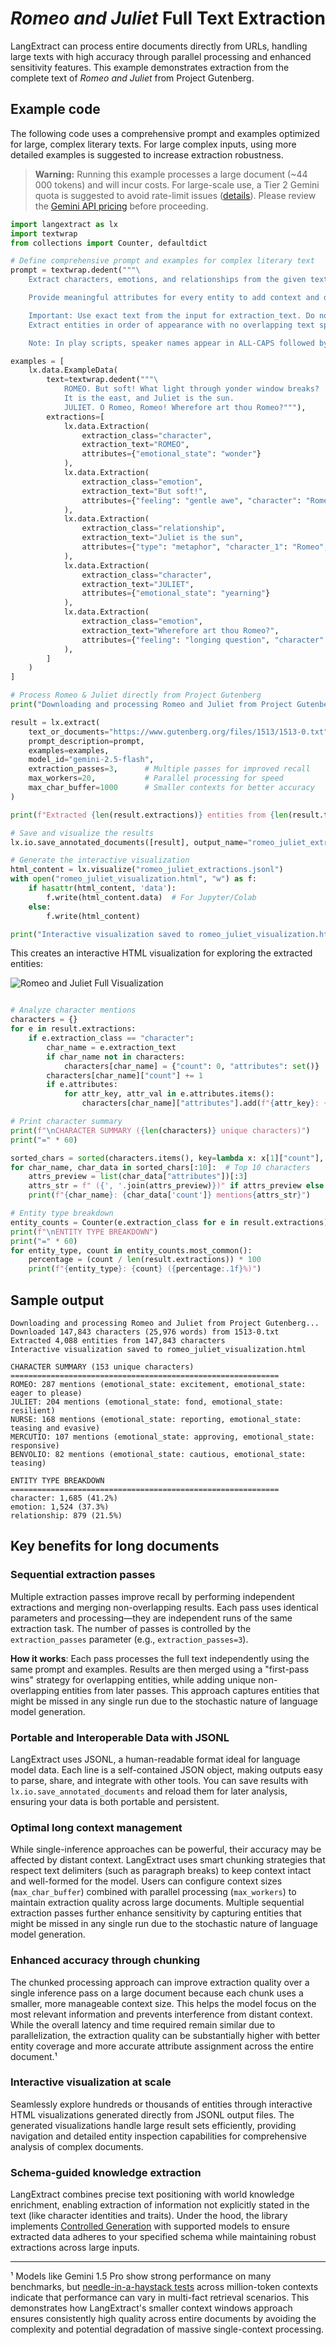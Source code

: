 # *Romeo and Juliet* Full Text Extraction

LangExtract can process entire documents directly from URLs, handling large texts with high accuracy through parallel processing and enhanced sensitivity features. This example demonstrates extraction from the complete text of *Romeo and Juliet* from Project Gutenberg.

## Example code

The following code uses a comprehensive prompt and examples optimized for large, complex literary texts. For large complex inputs, using more detailed examples is suggested to increase extraction robustness.

> **Warning:** Running this example processes a large document (~44 000 tokens) and will incur costs. For large-scale use, a Tier 2 Gemini quota is suggested to avoid rate-limit issues ([details](https://ai.google.dev/gemini-api/docs/rate-limits#tier-2)). Please review the [Gemini API pricing](https://ai.google.dev/gemini-api/docs/pricing) before proceeding.

```python
import langextract as lx
import textwrap
from collections import Counter, defaultdict

# Define comprehensive prompt and examples for complex literary text
prompt = textwrap.dedent("""\
    Extract characters, emotions, and relationships from the given text.

    Provide meaningful attributes for every entity to add context and depth.

    Important: Use exact text from the input for extraction_text. Do not paraphrase.
    Extract entities in order of appearance with no overlapping text spans.

    Note: In play scripts, speaker names appear in ALL-CAPS followed by a period.""")

examples = [
    lx.data.ExampleData(
        text=textwrap.dedent("""\
            ROMEO. But soft! What light through yonder window breaks?
            It is the east, and Juliet is the sun.
            JULIET. O Romeo, Romeo! Wherefore art thou Romeo?"""),
        extractions=[
            lx.data.Extraction(
                extraction_class="character",
                extraction_text="ROMEO",
                attributes={"emotional_state": "wonder"}
            ),
            lx.data.Extraction(
                extraction_class="emotion",
                extraction_text="But soft!",
                attributes={"feeling": "gentle awe", "character": "Romeo"}
            ),
            lx.data.Extraction(
                extraction_class="relationship",
                extraction_text="Juliet is the sun",
                attributes={"type": "metaphor", "character_1": "Romeo", "character_2": "Juliet"}
            ),
            lx.data.Extraction(
                extraction_class="character",
                extraction_text="JULIET",
                attributes={"emotional_state": "yearning"}
            ),
            lx.data.Extraction(
                extraction_class="emotion",
                extraction_text="Wherefore art thou Romeo?",
                attributes={"feeling": "longing question", "character": "Juliet"}
            ),
        ]
    )
]

# Process Romeo & Juliet directly from Project Gutenberg
print("Downloading and processing Romeo and Juliet from Project Gutenberg...")

result = lx.extract(
    text_or_documents="https://www.gutenberg.org/files/1513/1513-0.txt",
    prompt_description=prompt,
    examples=examples,
    model_id="gemini-2.5-flash",
    extraction_passes=3,      # Multiple passes for improved recall
    max_workers=20,           # Parallel processing for speed
    max_char_buffer=1000      # Smaller contexts for better accuracy
)

print(f"Extracted {len(result.extractions)} entities from {len(result.text):,} characters")

# Save and visualize the results
lx.io.save_annotated_documents([result], output_name="romeo_juliet_extractions.jsonl", output_dir=".")

# Generate the interactive visualization
html_content = lx.visualize("romeo_juliet_extractions.jsonl")
with open("romeo_juliet_visualization.html", "w") as f:
    if hasattr(html_content, 'data'):
        f.write(html_content.data)  # For Jupyter/Colab
    else:
        f.write(html_content)

print("Interactive visualization saved to romeo_juliet_visualization.html")
```

This creates an interactive HTML visualization for exploring the extracted entities:

![Romeo and Juliet Full Visualization](../_static/romeo_juliet_full.gif)

```python

# Analyze character mentions
characters = {}
for e in result.extractions:
    if e.extraction_class == "character":
        char_name = e.extraction_text
        if char_name not in characters:
            characters[char_name] = {"count": 0, "attributes": set()}
        characters[char_name]["count"] += 1
        if e.attributes:
            for attr_key, attr_val in e.attributes.items():
                characters[char_name]["attributes"].add(f"{attr_key}: {attr_val}")

# Print character summary
print(f"\nCHARACTER SUMMARY ({len(characters)} unique characters)")
print("=" * 60)

sorted_chars = sorted(characters.items(), key=lambda x: x[1]["count"], reverse=True)
for char_name, char_data in sorted_chars[:10]:  # Top 10 characters
    attrs_preview = list(char_data["attributes"])[:3]
    attrs_str = f" ({', '.join(attrs_preview)})" if attrs_preview else ""
    print(f"{char_name}: {char_data['count']} mentions{attrs_str}")

# Entity type breakdown
entity_counts = Counter(e.extraction_class for e in result.extractions)
print(f"\nENTITY TYPE BREAKDOWN")
print("=" * 60)
for entity_type, count in entity_counts.most_common():
    percentage = (count / len(result.extractions)) * 100
    print(f"{entity_type}: {count} ({percentage:.1f}%)")
```

## Sample output

```
Downloading and processing Romeo and Juliet from Project Gutenberg...
Downloaded 147,843 characters (25,976 words) from 1513-0.txt
Extracted 4,088 entities from 147,843 characters
Interactive visualization saved to romeo_juliet_visualization.html

CHARACTER SUMMARY (153 unique characters)
============================================================
ROMEO: 287 mentions (emotional_state: excitement, emotional_state: eager to please)
JULIET: 204 mentions (emotional_state: fond, emotional_state: resilient)
NURSE: 168 mentions (emotional_state: reporting, emotional_state: teasing and evasive)
MERCUTIO: 107 mentions (emotional_state: approving, emotional_state: responsive)
BENVOLIO: 82 mentions (emotional_state: cautious, emotional_state: teasing)

ENTITY TYPE BREAKDOWN
============================================================
character: 1,685 (41.2%)
emotion: 1,524 (37.3%)
relationship: 879 (21.5%)
```

## Key benefits for long documents

### Sequential extraction passes

Multiple extraction passes improve recall by performing independent extractions and merging non-overlapping results. Each pass uses identical parameters and processing—they are independent runs of the same extraction task. The number of passes is controlled by the `extraction_passes` parameter (e.g., `extraction_passes=3`).

**How it works**: Each pass processes the full text independently using the same prompt and examples. Results are then merged using a "first-pass wins" strategy for overlapping entities, while adding unique non-overlapping entities from later passes. This approach captures entities that might be missed in any single run due to the stochastic nature of language model generation.

### Portable and Interoperable Data with JSONL
LangExtract uses JSONL, a human-readable format ideal for language model data. Each line is a self-contained JSON object, making outputs easy to parse, share, and integrate with other tools. You can save results with `lx.io.save_annotated_documents` and reload them for later analysis, ensuring your data is both portable and persistent.

### Optimal long context management
While single-inference approaches can be powerful, their accuracy may be affected by distant context. LangExtract uses smart chunking strategies that respect text delimiters (such as paragraph breaks) to keep context intact and well-formed for the model. Users can configure context sizes (`max_char_buffer`) combined with parallel processing (`max_workers`) to maintain extraction quality across large documents. Multiple sequential extraction passes further enhance sensitivity by capturing entities that might be missed in any single run due to the stochastic nature of language model generation.

### Enhanced accuracy through chunking
The chunked processing approach can improve extraction quality over a single inference pass on a large document because each chunk uses a smaller, more manageable context size. This helps the model focus on the most relevant information and prevents interference from distant context. While the overall latency and time required remain similar due to parallelization, the extraction quality can be substantially higher with better entity coverage and more accurate attribute assignment across the entire document.¹

### Interactive visualization at scale
Seamlessly explore hundreds or thousands of entities through interactive HTML visualizations generated directly from JSONL output files. The generated visualizations handle large result sets efficiently, providing navigation and detailed entity inspection capabilities for comprehensive analysis of complex documents.

### Schema-guided knowledge extraction
LangExtract combines precise text positioning with world knowledge enrichment, enabling extraction of information not explicitly stated in the text (like character identities and traits). Under the hood, the library implements [Controlled Generation](https://cloud.google.com/vertex-ai/generative-ai/docs/multimodal/control-generated-output) with supported models to ensure extracted data adheres to your specified schema while maintaining robust extractions across large inputs.

---

¹ Models like Gemini 1.5 Pro show strong performance on many benchmarks, but [needle-in-a-haystack tests](https://cloud.google.com/blog/products/ai-machine-learning/the-needle-in-the-haystack-test-and-how-gemini-pro-solves-it) across million-token contexts indicate that performance can vary in multi-fact retrieval scenarios. This demonstrates how LangExtract's smaller context windows approach ensures consistently high quality across entire documents by avoiding the complexity and potential degradation of massive single-context processing.
